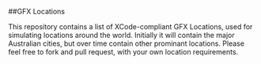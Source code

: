 ##GFX Locations

This repository contains a list of XCode-compliant GFX Locations, used for simulating locations around the world. Initially it will contain the major Australian cities, but over time contain other prominant locations. Please feel free to fork and pull request, with your own location requirements.


